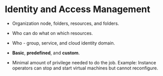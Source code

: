 # Identity and Access Management

* Organization node, folders, resources, and folders.

* Who can do what on which resources.

* Who - group, service, and cloud identity domain.

* **Basic**, **predefined**, and **custom**.

* Minimal amount of privilege needed to do the job. Example: Instance operators can stop and start virtual machines but cannot reconfigure.




